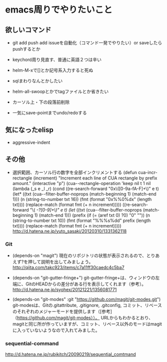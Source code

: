 # emacs周りでやりたいこと

## 欲しいコマンド
- git add push add issueを自動化（コマンド一発でやりたい）or saveしたらpushするとか

- keychord周り見直す、普通に英語２つは辛い

- helm-M-xで[]とか記号系入力すると死ぬ

- sqlまわりなんとかしたい

- helm-all-swoopとかでtagファイルとか省きたい

- カーソル上・下の段落前削除

- 一気にsave-pointまでundo/redoする



## 気になったelisp
- aggressive-indent





## その他
- 選択範囲、カーソル行の数字を全部インクリメントする
(defun cua-incr-rectangle (increment)
  "Increment each line of CUA rectangle by prefix amount."
  (interactive "p")
  (cua--rectangle-operation 'keep nil t 1 nil
     (lambda (_s e _l _r)
        (cond
         ((re-search-forward "0x\\([0-9a-fA-F]+\\)" e t)
          (let* ((txt (cua--filter-buffer-noprops (match-beginning 1) (match-end 1)))
                 (n (string-to-number txt 16))
                 (fmt (format "0x%%0%dx" (length txt))))
            (replace-match (format fmt (+ n increment)))))
         ((re-search-forward "\\( *-?[0-9]+\\)" e t)
          (let* ((txt (cua--filter-buffer-noprops (match-beginning 1) (match-end 1)))
                 (prefix (if (= (aref txt 0) ?0) "0" ""))
                 (n (string-to-number txt 10))
                 (fmt (format "%%%s%dd" prefix (length txt))))
            (replace-match (format fmt (+ n increment)))))
 http://d.hatena.ne.jp/yuto_sasaki/20120310/1331362118


### Git
- (depends-on "magit")
現在のリポジトリの状態が表示されるので、とりあえず?を押して説明を出してみましょう。
http://qiita.com/takc923/items/c7a11ff30caedc4c5ba7

- (depends-on "git-gutter-fringe+")
git-gutter-fringe+は、ウィンドウの左端に、GitのHEADからの差分がある行を表示してくれます（参考）。
http://d.hatena.ne.jp/syohex/20121221/1356081771

- (depends-on "git-modes" :git "https://github.com/magit/git-modes.git")
git-modesは、Gitの.gitattribute, .gitignore, .gitconfig, コミット、リベースのそれぞれのメジャーモードを提供します（[参考]（https://github.com/magit/git-modes））。
URLからもわかるとおり、magitと同じ所が作っていますが、コミット、リベース以外のモードはmagitに入っていないようなので入れてみました。

### sequential-command
http://d.hatena.ne.jp/rubikitch/20090219/sequential_comtmand

